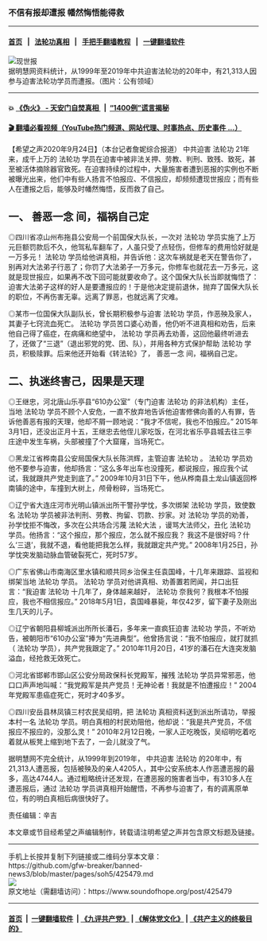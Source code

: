 ### 不信有报却遭报  幡然悔悟能得救
------------------------

#### [首页](https://github.com/gfw-breaker/banned-news3/blob/master/README.md) &nbsp;&nbsp;|&nbsp;&nbsp; [法轮功真相](https://github.com/begood0513/basic/blob/master/README.md)  &nbsp;&nbsp;|&nbsp;&nbsp; [手把手翻墙教程](https://github.com/gfw-breaker/guides/wiki)  &nbsp;&nbsp;|&nbsp;&nbsp; [一键翻墙软件](https://github.com/gfw-breaker/nogfw/blob/master/README.md)  



<div><img alt="现世报" src="https://img.soundofhope.org/2020-09/1600981011093.jpg"/>
<br/><figcaption class="caption">
 据明慧网资料统计，从1999年至2019年中共迫害法轮功的20年中，有21,313人因参与迫害法轮功学员而遭报。（图片：公有领域）
</figcaption></div><hr/>

#### 💥 [《伪火》 - 天安门自焚真相 ](http://158.247.195.190:10000/videos/blog/weihuo.html)&nbsp; |&nbsp; [“1400例”谎言揭秘  ](http://158.247.195.190:10000/videos/blog/jiexi1400.html)

#### [ 🎬  翻墙必看视频（YouTube热门频道、网站代理、时事热点、历史事件 ...）](https://github.com/gfw-breaker/links/blob/master/banned.md)

<div><div class="Content__Wrapper sc-1bvya0-0 grZQxZ">
 <p class="meta-top">
  <span class="meta">
   【希望之声2020年9月24日】（本台记者詹妮综合报道）
  </span>
  <ok href="/term/63609">
   中共迫害
  </ok>
  <ok href="/term/968">
   法轮功
  </ok>
  21年来，成千上万的
  <ok href="/term/968">
   法轮功
  </ok>
  学员在迫害中被非法关押、劳教、判刑、致残、致死，甚至被活体摘除器官致死。在迫害持续的过程中，大量施害者遭到恶报的实例也不断被曝光出来，他们中有些人扬言不怕报应、不信报应，却频频遭现世报应；而有些人在遭报之后，能够及时幡然悔悟，反而救了自己。
 </p>
 <h2>
  一、
  <ok href="/term/383599">
   善恶一念
  </ok>
  间，福祸自己定
 </h2>
 <p>
  ◎四川省凉山州布拖县公安局一个前国保大队长，一次对
  <ok href="/term/968">
   法轮功
  </ok>
  学员实施了上万元巨额罚款后不久，他驾私车翻车了，人虽只受了点轻伤，但修车的费用恰好就是一万多元！
  <ok href="/term/968">
   法轮功
  </ok>
  学员给他讲真相，并告诉他：这次车祸就是老天在警告你了，别再对大法弟子行恶了；你罚了大法弟子一万多元，你修车也就花去一万多元，这就是现世报应，如果再不改下回可能就要收命了。这个国保大队长当即就悔悟了：迫害大法弟子这样的好人是要遭报应的！于是他决定提前退休，抛弃了国保大队长的职位，不再伤害无辜。远离了罪恶，也就远离了灾难。
 </p>
 <div class="AD_Embed__Wrap-sc-1xslmin-0 igMuqX module desktop">
  <div>
  </div>
 </div>
 <p>
  ◎某市一位国保大队副队长，曾长期积极参与迫害
  <ok href="/term/968">
   法轮功
  </ok>
  学员，作恶殃及家人，其妻子七窍流血死亡。
  <ok href="/term/968">
   法轮功
  </ok>
  学员苦口婆心劝善，他仍听不进真相和劝告，后来他自己得了癌症，在病痛和绝望中，
  <ok href="/term/968">
   法轮功
  </ok>
  学员再去劝善，这回他最终听进去了，还做了“三退”（退出邪党的党、团、队），并用各种方式保护帮助
  <ok href="/term/968">
   法轮功
  </ok>
  学员，积极赎罪。后来他还开始看《转法轮》了，
  <ok href="/term/383599">
   善恶一念
  </ok>
  间，福祸自己定。
 </p>
 <h2>
  二、执迷终害己，因果是天理
 </h2>
 <p>
  ◎王继忠，河北唐山乐亭县“610办公室”（专门迫害
  <ok href="/term/968">
   法轮功
  </ok>
  的非法机构）主任，当地
  <ok href="/term/968">
   法轮功
  </ok>
  学员不顾个人安危，一直不放弃地告诉他迫害修佛向善的人有罪，告诉他善恶有报的天理，他却不屑一顾地说：“我才不信呢，我也不怕报应。” 2015年3月1日，还没出正月十五，王继忠去他侄儿家吃饭，在河北省乐亭县城去往三李庄途中发生车祸，头部被撞了个大窟窿，当场死亡。
 </p>
 <p>
  ◎黑龙江省桦南县公安局国保大队长陈洪辉，主管迫害
  <ok href="/term/968">
   法轮功
  </ok>
  。
  <ok href="/term/968">
   法轮功
  </ok>
  学员劝他不要参与迫害，他却扬言：“这么多年出车也没撞死，都说报应，报应我个试试，我就跟共产党走到底了。” 2009年10月31日下午，他从桦南县土龙山镇返回桦南镇的途中，车撞到大树上，颅骨粉碎，当场死亡。
 </p>
 <p>
  ◎辽宁省大连庄河市光明山镇派出所干警孙学忱，多次绑架
  <ok href="/term/968">
   法轮功
  </ok>
  学员，致使数名
  <ok href="/term/968">
   法轮功
  </ok>
  学员被非法判刑、劳教、拘留、罚款、抄家。对
  <ok href="/term/968">
   法轮功
  </ok>
  学员的劝善，孙学忱拒不悔改，多次在公共场合污蔑
  <ok href="/term/8055">
   法轮大法
  </ok>
  ，谩骂大法师父，丑化
  <ok href="/term/968">
   法轮功
  </ok>
  学员。他扬言：“这个报应，那个报应，怎么就不报应我？ 我这不是很好吗？什么‘三退’，我就不退，看他能把我怎么样，我就跟定共产党。” 2008年1月25日，孙学忱突发脑动脉血管破裂死亡，死时57岁。
 </p>
 <p>
  ◎广东省佛山市南海区里水镇和顺共同乡治保主任袁国峰，十几年来跟踪、监视和绑架当地
  <ok href="/term/968">
   法轮功
  </ok>
  学员。
  <ok href="/term/968">
   法轮功
  </ok>
  学员对他讲真相、劝善置若罔闻，并口出狂言：“我迫害
  <ok href="/term/968">
   法轮功
  </ok>
  十几年了，身体越来越好，
  <ok href="/term/968">
   法轮功
  </ok>
  奈我何？我根本不怕报应，我也不相信报应。” 2018年5月1日，袁国峰暴毙，年仅42岁，留下妻子及刚出生几天的儿子。
 </p>
 <p>
  ◎辽宁省朝阳县柳城派出所所长潘石，多年来一直疯狂迫害
  <ok href="/term/968">
   法轮功
  </ok>
  学员，不听劝告，被朝阳市“610办公室”捧为“先进典型”。他曾扬言说：“我不怕报应，就打就抓（
  <ok href="/term/968">
   法轮功
  </ok>
  学员），共产党我跟定了。” 2010年11月20日，41岁的潘石在大连突发脑溢血，经抢救无效死亡。
 </p>
 <p>
  ◎河北省邯郸市邯山区公安分局政保科长党殿军，摧残
  <ok href="/term/968">
   法轮功
  </ok>
  学员异常邪恶，他口口声声地叫喊：“我党殿军是共产党员！无神论者！我就是不怕遭报应！” 2004年党殿军患癌症死亡，死时才40多岁。
 </p>
 <div class="AD_Embed__Wrap-sc-1xslmin-0 igMuqX module desktop">
  <div>
  </div>
 </div>
 <p>
  ◎四川安岳县林凤镇三村农民吴绍明，把
  <ok href="/term/968">
   法轮功
  </ok>
  真相资料送到派出所请功，举报本村一名
  <ok href="/term/968">
   法轮功
  </ok>
  学员。明白真相的村民劝阻他，他却说：“我是共产党员，不信报应不报应的，没那么灵！” 2010年2月12日晚，一家人正吃晚饭，吴绍明吃着吃着就从板凳上缩到地下去了，一会儿就没了气。
 </p>
 <p>
  据明慧网不完全统计，从1999年到2019年，
  <ok href="/term/63609">
   中共迫害
  </ok>
  <ok href="/term/968">
   法轮功
  </ok>
  的20年中，有21,313人遭恶报，包括被殃及的亲人4205人，其中公安系统本人作恶遭恶报的最多，高达4744人。通过粗略统计还发现，在遭恶报的施害者当中，有310多人在遭恶报后，通过
  <ok href="/term/968">
   法轮功
  </ok>
  学员讲真相开始醒悟，不再参与迫害了，有的调离原单位，有的明白真相后病很快好了。
 </p>
 <p class="meta-btm">
  责任编辑：辛吉
 </p>
 <p class="meta-btm">
  本文章或节目经希望之声编辑制作，转载请注明希望之声并包含原文标题及链接。
 </p>
</div>
</div>
<hr/>
手机上长按并复制下列链接或二维码分享本文章：<br/>
https://github.com/gfw-breaker/banned-news3/blob/master/pages/soh5/425479.md <br/>
<a href='https://github.com/gfw-breaker/banned-news3/blob/master/pages/soh5/425479.md'><img src='https://github.com/gfw-breaker/banned-news3/blob/master/pages/soh5/425479.md.png'/></a> <br/>
原文地址（需翻墙访问）：https://www.soundofhope.org/post/425479


------------------------
#### [首页](https://github.com/gfw-breaker/banned-news3/blob/master/README.md) &nbsp;|&nbsp; [一键翻墙软件](https://github.com/gfw-breaker/nogfw/blob/master/README.md) &nbsp;| [《九评共产党》](https://github.com/gfw-breaker/9ping.md/blob/master/README.md#九评之一评共产党是什么) | [《解体党文化》](https://github.com/gfw-breaker/jtdwh.md/blob/master/README.md) | [《共产主义的终极目的》](https://github.com/gfw-breaker/gczydzjmd.md/blob/master/README.md)


<img src='http://gfw-breaker.win/banned-news3/pages/soh5/425479.md' width='0px' height='0px'/>